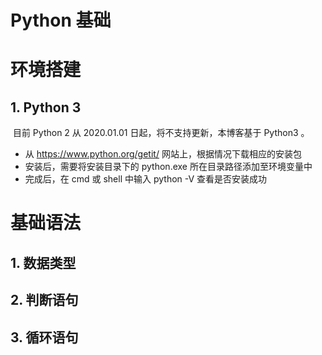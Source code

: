 # Python 基础

# 环境搭建

## 1. Python 3

​	目前 Python 2 从 2020.01.01 日起，将不支持更新，本博客基于 Python3 。

+  从  https://www.python.org/getit/  网站上，根据情况下载相应的安装包
+ 安装后，需要将安装目录下的 python.exe 所在目录路径添加至环境变量中
+ 完成后，在 cmd 或 shell 中输入 python -V 查看是否安装成功



# 基础语法

## 1. 数据类型

## 2. 判断语句

## 3. 循环语句



